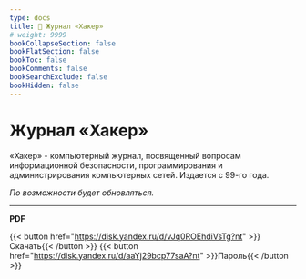 ```yaml
---
type: docs
title: 🔷 Журнал «Хакер»
# weight: 9999
bookCollapseSection: false
bookFlatSection: false
bookToc: false
bookComments: false
bookSearchExclude: false
bookHidden: false
---
```


# Журнал «Хакер»

<!-- {{< imgs/img "" "350px" "kriminalistika-kompyuternoj-pamyati-na-praktik-cover.jpg" >}} -->

«Хакер» - компьютерный журнал, посвященный вопросам информационной безопасности, программирования и администрирования компьютерных сетей. Издается с 99-го года.

_По возможности будет обновляться._

---

**PDF**

{{< button href="https://disk.yandex.ru/d/vJq0ROEhdiVsTg?nt" >}}Скачать{{< /button >}}
{{< button href="https://disk.yandex.ru/d/aaYj29bcp77saA?nt" >}}Пароль{{< /button >}}
